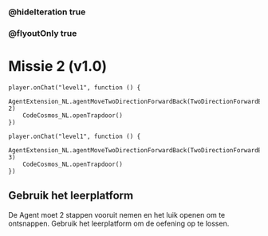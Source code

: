 ### @hideIteration true
### @flyoutOnly true
# Missie 2 (v1.0)

```blocks
player.onChat("level1", function () {
    AgentExtension_NL.agentMoveTwoDirectionForwardBack(TwoDirectionForwardBack_NL.Forward, 2)
    CodeCosmos_NL.openTrapdoor()
})

```

```template
player.onChat("level1", function () {
    AgentExtension_NL.agentMoveTwoDirectionForwardBack(TwoDirectionForwardBack_NL.Back, 3)
    CodeCosmos_NL.openTrapdoor()
})

```

## Gebruik het leerplatform
De Agent moet 2 stappen vooruit nemen en het luik openen om te ontsnappen.
Gebruik het leerplatform om de oefening op te lossen.